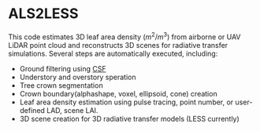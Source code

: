 # ALS2LESS
This code estimates 3D leaf area density ($m^2/m^3$) from airborne or UAV LiDAR point cloud and reconstructs 3D scenes for radiative transfer simulations. Several steps are automatically executed, including:
* Ground filtering using [CSF](https://github.com/jianboqi/CSF)
* Understory and overstory speration
* Tree crown segmentation
* Crown boundary(alphashape, voxel, ellipsoid, cone) creation
* Leaf area density estimation using pulse tracing, point number, or user-defined LAD, scene LAI.
* 3D scene creation for 3D radiative transfer models (LESS currently)


